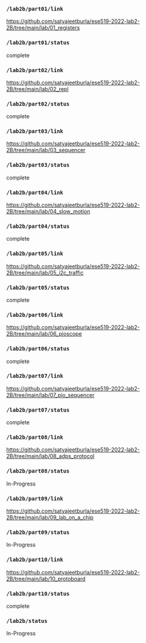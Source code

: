 ### `/lab2b/part01/link`
https://github.com/satyajeetburla/ese519-2022-lab2-2B/tree/main/lab/01_registers
### `/lab2b/part01/status`
complete
### `/lab2b/part02/link`
https://github.com/satyajeetburla/ese519-2022-lab2-2B/tree/main/lab/02_repl
### `/lab2b/part02/status`
complete
### `/lab2b/part03/link`
https://github.com/satyajeetburla/ese519-2022-lab2-2B/tree/main/lab/03_sequencer
### `/lab2b/part03/status`
complete
### `/lab2b/part04/link`
https://github.com/satyajeetburla/ese519-2022-lab2-2B/tree/main/lab/04_slow_motion
### `/lab2b/part04/status`
complete
### `/lab2b/part05/link`
https://github.com/satyajeetburla/ese519-2022-lab2-2B/tree/main/lab/05_i2c_traffic
### `/lab2b/part05/status`
complete
### `/lab2b/part06/link`
https://github.com/satyajeetburla/ese519-2022-lab2-2B/tree/main/lab/06_pioscope
### `/lab2b/part06/status`
complete
### `/lab2b/part07/link`
https://github.com/satyajeetburla/ese519-2022-lab2-2B/tree/main/lab/07_pio_sequencer
### `/lab2b/part07/status`
complete
### `/lab2b/part08/link`
https://github.com/satyajeetburla/ese519-2022-lab2-2B/tree/main/lab/08_adps_protocol
### `/lab2b/part08/status`
In-Progress
### `/lab2b/part09/link`
https://github.com/satyajeetburla/ese519-2022-lab2-2B/tree/main/lab/09_lab_on_a_chip
### `/lab2b/part09/status`
In-Progress
### `/lab2b/part10/link`
https://github.com/satyajeetburla/ese519-2022-lab2-2B/tree/main/lab/10_protoboard
### `/lab2b/part10/status`
complete
### `/lab2b/status`
In-Progress

